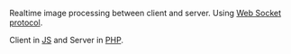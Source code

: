Realtime image processing between client and server.
Using [Web Socket protocol](https://en.wikipedia.org/wiki/WebSocket).

Client in [JS](https://developer.mozilla.org/en-US/docs/Web/JavaScript) and Server in [PHP](https://www.php.net/manual/en).
